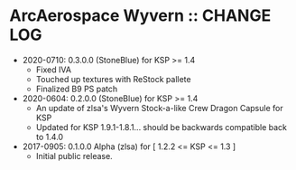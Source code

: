 # ArcAerospace Wyvern :: CHANGE LOG

* 2020-0710: 0.3.0.0 (StoneBlue) for KSP >= 1.4
	+ Fixed IVA
	+ Touched up textures with ReStock pallete
	+ Finalized B9 PS patch
* 2020-0604: 0.2.0.0 (StoneBlue) for KSP >= 1.4
	+ An update of zlsa's Wyvern Stock-a-like Crew Dragon Capsule for KSP
	+ Updated for KSP 1.9.1-1.8.1... should be backwards compatible back to 1.4.0
* 2017-0905: 0.1.0.0 Alpha (zlsa) for [ 1.2.2 <= KSP <= 1.3 ]
	+ Initial public release. 
